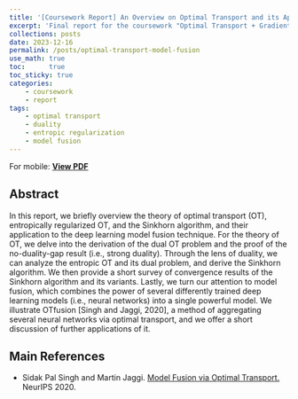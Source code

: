 ```yaml
---
title: '[Coursework Report] An Overview on Optimal Transport and its Application to Model Fusion'
excerpt: 'Final report for the coursework "Optimal Transport + Gradient Flow"'
collections: posts
date: 2023-12-16
permalink: /posts/optimal-transport-model-fusion
use_math: true
toc:      true
toc_sticky: true
categories:
    - coursework
    - report
tags:
    - optimal transport
    - duality
    - entropic regularization
    - model fusion
---
```


<!-- markdownlint-disable MD033 -->
<object data="/files/courseworks/Optimal_Transport_Final_Essay.pdf" width="960" height="1000" type='application/pdf'></object>
For mobile: [**View PDF**](/files/courseworks/Optimal_Transport_Final_Essay.pdf)

## Abstract

In this report, we briefly overview the theory of optimal transport (OT), entropically regularized OT, and the Sinkhorn algorithm, and their application to the deep learning model fusion technique. For the theory of OT, we delve into the derivation of the dual OT problem and the proof of the no-duality-gap result (i.e., strong duality). Through the lens of duality, we can analyze the entropic OT and its dual problem, and derive the Sinkhorn algorithm. We then provide a short survey of convergence results of the Sinkhorn algorithm and its variants. Lastly, we turn our attention to model fusion, which combines the power of several differently trained deep learning models (i.e., neural networks) into a single powerful model. We illustrate OTfusion [Singh and Jaggi, 2020], a method of aggregating several neural networks via optimal transport, and we offer a short discussion of further applications of it.

## Main References

* Sidak Pal Singh and Martin Jaggi. [Model Fusion via Optimal Transport.](https://arxiv.org/abs/1910.05653) NeurIPS 2020.
